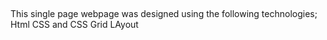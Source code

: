##

This single page webpage was designed using the following technologies;
Html
CSS
and CSS Grid LAyout

